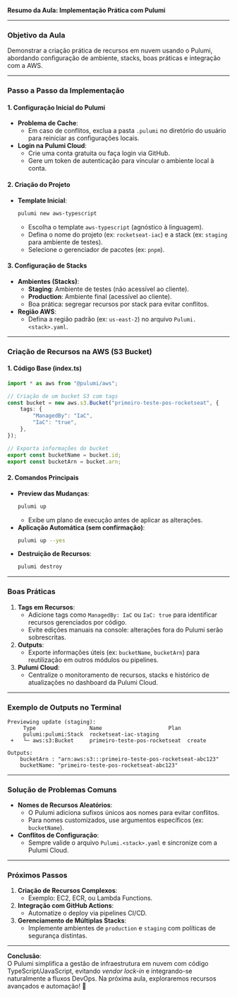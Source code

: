 **Resumo da Aula: Implementação Prática com Pulumi**  

---

### **Objetivo da Aula**  
Demonstrar a criação prática de recursos em nuvem usando o Pulumi, abordando configuração de ambiente, stacks, boas práticas e integração com a AWS.  

---

### **Passo a Passo da Implementação**  

#### **1. Configuração Inicial do Pulumi**  
- **Problema de Cache**:  
  - Em caso de conflitos, exclua a pasta `.pulumi` no diretório do usuário para reiniciar as configurações locais.  
- **Login na Pulumi Cloud**:  
  - Crie uma conta gratuita ou faça login via GitHub.  
  - Gere um token de autenticação para vincular o ambiente local à conta.  

#### **2. Criação do Projeto**  
- **Template Inicial**:  
  ```bash  
  pulumi new aws-typescript  
  ```  
  - Escolha o template `aws-typescript` (agnóstico à linguagem).  
  - Defina o nome do projeto (ex: `rocketseat-iac`) e a stack (ex: `staging` para ambiente de testes).  
  - Selecione o gerenciador de pacotes (ex: `pnpm`).  

#### **3. Configuração de Stacks**  
- **Ambientes (Stacks)**:  
  - **Staging**: Ambiente de testes (não acessível ao cliente).  
  - **Production**: Ambiente final (acessível ao cliente).  
  - Boa prática: segregar recursos por stack para evitar conflitos.  
- **Região AWS**:  
  - Defina a região padrão (ex: `us-east-2`) no arquivo `Pulumi.<stack>.yaml`.  

---

### **Criação de Recursos na AWS (S3 Bucket)**  

#### **1. Código Base (index.ts)**  
```typescript  
import * as aws from "@pulumi/aws";  

// Criação de um bucket S3 com tags  
const bucket = new aws.s3.Bucket("primeiro-teste-pos-rocketseat", {  
    tags: {  
        "ManagedBy": "IaC",  
        "IaC": "true",  
    },  
});  

// Exporta informações do bucket  
export const bucketName = bucket.id;  
export const bucketArn = bucket.arn;  
```  

#### **2. Comandos Principais**  
- **Preview das Mudanças**:  
  ```bash  
  pulumi up  
  ```  
  - Exibe um plano de execução antes de aplicar as alterações.  
- **Aplicação Automática (sem confirmação)**:  
  ```bash  
  pulumi up --yes  
  ```  
- **Destruição de Recursos**:  
  ```bash  
  pulumi destroy  
  ```  

---

### **Boas Práticas**  
1. **Tags em Recursos**:  
   - Adicione tags como `ManagedBy: IaC` ou `IaC: true` para identificar recursos gerenciados por código.  
   - Evite edições manuais na console: alterações fora do Pulumi serão sobrescritas.  
2. **Outputs**:  
   - Exporte informações úteis (ex: `bucketName`, `bucketArn`) para reutilização em outros módulos ou pipelines.  
3. **Pulumi Cloud**:  
   - Centralize o monitoramento de recursos, stacks e histórico de atualizações no dashboard da Pulumi Cloud.  

---

### **Exemplo de Outputs no Terminal**  
```  
Previewing update (staging):  
     Type                 Name                     Plan  
     pulumi:pulumi:Stack  rocketseat-iac-staging  
 +   └─ aws:s3:Bucket     primeiro-teste-pos-rocketseat  create  

Outputs:  
    bucketArn : "arn:aws:s3:::primeiro-teste-pos-rocketseat-abc123"  
    bucketName: "primeiro-teste-pos-rocketseat-abc123"  
```  

---

### **Solução de Problemas Comuns**  
- **Nomes de Recursos Aleatórios**:  
  - O Pulumi adiciona sufixos únicos aos nomes para evitar conflitos.  
  - Para nomes customizados, use argumentos específicos (ex: `bucketName`).  
- **Conflitos de Configuração**:  
  - Sempre valide o arquivo `Pulumi.<stack>.yaml` e sincronize com a Pulumi Cloud.  

---

### **Próximos Passos**  
1. **Criação de Recursos Complexos**:  
   - Exemplo: EC2, ECR, ou Lambda Functions.  
2. **Integração com GitHub Actions**:  
   - Automatize o deploy via pipelines CI/CD.  
3. **Gerenciamento de Múltiplas Stacks**:  
   - Implemente ambientes de `production` e `staging` com políticas de segurança distintas.  

---

**Conclusão**:  
O Pulumi simplifica a gestão de infraestrutura em nuvem com código TypeScript/JavaScript, evitando *vendor lock-in* e integrando-se naturalmente a fluxos DevOps. Na próxima aula, exploraremos recursos avançados e automação! 🚀